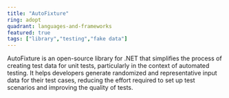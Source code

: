 ```yaml
---
title: "AutoFixture"
ring: adopt
quadrant: languages-and-frameworks 
featured: true
tags: ["library","testing","fake data"]
--- 
```

AutoFixture is an open-source library for .NET that simplifies the process of creating test data for unit tests, particularly in the context of automated testing. It helps developers generate randomized and representative input data for their test cases, reducing the effort required to set up test scenarios and improving the quality of tests.
